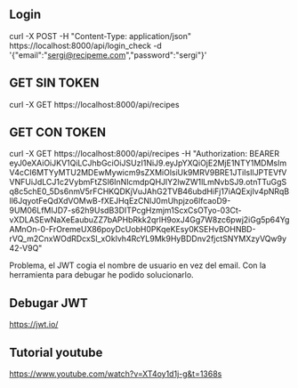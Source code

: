## Login
curl -X POST -H "Content-Type: application/json" https://localhost:8000/api/login_check -d '{"email":"sergi@recipeme.com","password":"sergi"}'

## GET SIN TOKEN
curl -X GET https://localhost:8000/api/recipes

## GET CON TOKEN
curl -X GET https://localhost:8000/api/recipes -H "Authorization: BEARER eyJ0eXAiOiJKV1QiLCJhbGciOiJSUzI1NiJ9.eyJpYXQiOjE2MjE1NTY1MDMsImV4cCI6MTYyMTU2MDEwMywicm9sZXMiOlsiUk9MRV9BRE1JTiIsIlJPTEVfVVNFUiJdLCJ1c2VybmFtZSI6InNlcmdpQHJlY2lwZW1lLmNvbSJ9.otnTTuGgSq8c5chE0_5Ds6nmV5rFCHKQDKjVuJAhG2TVB46ubdHiFj17iAQExjIv4pNRqBll6JqyotFeQdXdVOMwB-fXEJHqEzCNIJ0mUhpjzo6lfcaoD9-9UM06LfMIJD7-s62h9UsdB3DITPcgHzmjm1ScxCsOTyo-03Ct-vXDLASEwNaXeEaubuZZ7bAPHbRkk2qrlH9oxJ4Gg7W8zc6pwj2iGg5p64YgAMnOn-0-FrOremeUX86poyDcUobH0PKqeKEsy0KSEHvBOHNBD-rVQ_m2CnxWOdRDcxSl_xOklvh4RcYL9Mk9HyBDDnv2fjctSNYMXzyVQw9y42-V9Q"

Problema, el JWT cogia el nombre de usuario en vez del email. Con la herramienta para debugar he podido solucionarlo.

## Debugar JWT
https://jwt.io/

## Tutorial youtube
https://www.youtube.com/watch?v=XT4oy1d1j-g&t=1368s